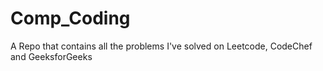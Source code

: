 # Comp_Coding
A Repo that contains all the problems I've solved on Leetcode, CodeChef and GeeksforGeeks

